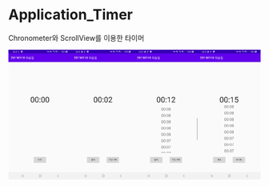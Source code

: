 # Application_Timer
Chronometer와 ScrollView를 이용한 타이머

<img src="1.jpg" width="25%"><img src="2.jpg" width="25%"><img src="3.jpg" width="25%"><img src="4.jpg" width="25%">

